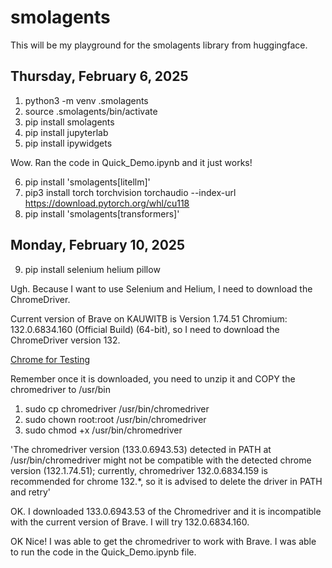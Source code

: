 # smolagents

This will be my playground for the smolagents library from huggingface.

## Thursday, February 6, 2025

 1) python3 -m venv .smolagents
 2) source .smolagents/bin/activate
 3) pip install smolagents
 4) pip install jupyterlab
 5) pip install ipywidgets

 Wow. Ran the code in Quick_Demo.ipynb and it just works! 

 6) pip install 'smolagents[litellm]'
 7) pip3 install torch torchvision torchaudio --index-url https://download.pytorch.org/whl/cu118
 8) pip install 'smolagents[transformers]'

 ## Monday, February 10, 2025

  9) pip install selenium helium pillow

  Ugh. Because I want to use Selenium and Helium, I need to download the ChromeDriver. 

  Current version of Brave on KAUWITB is Version 1.74.51 Chromium: 132.0.6834.160 (Official Build) (64-bit), so I need to download the ChromeDriver version 132.

  [Chrome for Testing](https://googlechromelabs.github.io/chrome-for-testing/)

  Remember once it is downloaded, you need to unzip it and COPY the chromedriver to /usr/bin

   1) sudo cp chromedriver /usr/bin/chromedriver
   2) sudo chown root:root /usr/bin/chromedriver
   3) sudo chmod +x /usr/bin/chromedriver

'The chromedriver version (133.0.6943.53) detected in PATH at /usr/bin/chromedriver might not be compatible with the detected chrome version (132.1.74.51); currently, chromedriver 132.0.6834.159 is recommended for chrome 132.*, so it is advised to delete the driver in PATH and retry'

OK. I downloaded 133.0.6943.53 of the Chromedriver and it is incompatible with the current version of Brave. I will try 132.0.6834.160.

OK Nice! I was able to get the chromedriver to work with Brave. I was able to run the code in the Quick_Demo.ipynb file.

